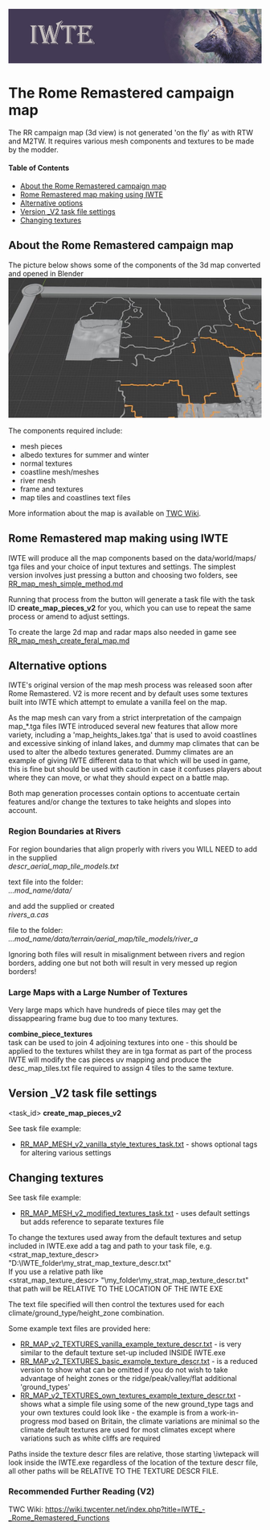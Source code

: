 ![IWTE banner](../IWTEgithub_images/IWTEbanner.jpg)
# The Rome Remastered campaign map

The RR campaign map (3d view) is not generated 'on the fly' as with RTW and M2TW. It requires various mesh components and textures to be made by the modder.

#### Table of Contents
* [About the Rome Remastered campaign map](https://github.com/makanyane/IWTE/edit/main/documentation/RR_map_mesh_production.md#about-the-rome-remastered-campaign-map)
* [Rome Remastered map making using IWTE](https://github.com/makanyane/IWTE/blob/main/documentation/RR_map_mesh_production.md#rome-remastered-map-making-using-iwte)
* [Alternative options](https://github.com/makanyane/IWTE/blob/main/documentation/RR_map_mesh_production.md#alternative-options)
* [Version _V2 task file settings](https://github.com/makanyane/IWTE/blob/main/documentation/RR_map_mesh_production.md#version-_v2-task-file-settings)
* [Changing textures](https://github.com/makanyane/IWTE/blob/main/documentation/RR_map_mesh_production.md#changing-textures)

## About the Rome Remastered campaign map

The picture below shows some of the components of the 3d map converted and opened in Blender
![RR-mesh-components](../IWTEgithub_images/RR-mesh-components.jpg)

 The components required include:
* mesh pieces
* albedo textures for summer and winter
* normal textures
* coastline mesh/meshes
* river mesh
* frame and textures 
* map tiles and coastlines text files

More information about the map is available on [TWC Wiki](https://wiki.twcenter.net/index.php?title=Creating_New_Campaign_Map_in_Rome_Remastered).


## Rome Remastered map making using IWTE

IWTE will produce all the map components based on the data/world/maps/ tga files and your choice of input textures and settings.  The simplest version involves just pressing a button and choosing two folders, see [RR_map_mesh_simple_method.md](https://github.com/makanyane/IWTE/blob/main/documentation/RR_map_mesh_simple_method.md)

Running that process from the button will generate a task file with the task ID **create_map_pieces_v2** for you,  which you can use to repeat the same process or amend to adjust settings.

To create the large 2d map and radar maps also needed in game see [RR_map_mesh_create_feral_map.md](https://github.com/makanyane/IWTE/blob/main/documentation/RR_map_mesh_create_feral_map.md) 

## Alternative options

IWTE's original version of the map mesh process was released soon after Rome Remastered.  V2 is more recent and by default uses some textures built into IWTE which attempt to emulate a vanilla feel on the map.

As the map mesh can vary from a strict interpretation of the campaign map_*.tga files IWTE introduced several new features that allow more variety, including a 'map_heights_lakes.tga' that is used to avoid coastlines and excessive sinking of inland lakes, and dummy map climates that can be used to alter the albedo textures generated.  Dummy climates are an example of giving IWTE different data to that which will be used in game, this is fine but should be used with caution in case it confuses players about where they can move, or what they should expect on a battle map.

Both map generation processes contain options to accentuate certain features and/or change the textures to take heights and slopes into account.


### Region Boundaries at Rivers
For region boundaries that align properly with rivers you WILL NEED to add in the supplied  
*descr_aerial_map_tile_models.txt*  

text file into the folder:  
*...mod_name/data/*   

and add the supplied or created  
*rivers_a.cas*  

file to the folder:  
*...mod_name/data/terrain/aerial_map/tile_models/river_a*  

Ignoring both files will result in misalignment between rivers and region borders, adding one but not both will result in very messed up region borders!

### Large Maps with a Large Number of Textures
Very large maps which have hundreds of piece tiles may get the dissappearing frame bug due to too many textures.  

  **combine_piece_textures**   
task can be used to join 4 adjoining textures into one - this should be applied to the textures whilst they are in tga format
as part of the process IWTE will modify the cas pieces uv mapping and produce the desc_map_tiles.txt file required to assign 4 tiles to the same texture.

## Version _V2 task file settings

<task_id>   **create_map_pieces_v2** 

See task file example:  
* [RR_MAP_MESH_v2_vanilla_style_textures_task.txt](https://github.com/makanyane/IWTE/blob/main/task_file_examples/RR_MAP_MESH_v2_vanilla_style_textures_task.txt) - shows optional tags for altering various settings

## Changing textures 

See task file example:  
* [RR_MAP_MESH_v2_modified_textures_task.txt](https://github.com/makanyane/IWTE/blob/main/task_file_examples/RR_MAP_MESH_v2_modified_textures_task.txt) - uses default settings but adds reference to separate textures file

To change the textures used away from the default textures and setup included in IWTE.exe add a tag and path to your task file, e.g.
	<strat_map_texture_descr>        "D:\IWTE_folder\my_strat_map_texture_descr.txt"  
If you use a relative path like  
	<strat_map_texture_descr>        "\my_folder\my_strat_map_texture_descr.txt"  
that path will be RELATIVE TO THE LOCATION OF THE IWTE EXE

The text file specified will then control the textures used for each climate/ground_type/height_zone combination.

Some example text files are provided here:
* [RR_MAP_v2_TEXTURES_vanilla_example_texture_descr.txt](https://github.com/makanyane/IWTE/blob/main/documentation/misc_files/RR_MAP_v2_TEXTURES_vanilla_example_texture_descr.txt) - is very similar to the default texture set-up included INSIDE IWTE.exe
* [RR_MAP_v2_TEXTURES_basic_example_texture_descr.txt](https://github.com/makanyane/IWTE/blob/main/documentation/misc_files/RR_MAP_v2_TEXTURES_basic_example_texture_descr.txt) - is a reduced version to show what can be omitted if you do not wish to take advantage of height zones or the ridge/peak/valley/flat additional 'ground_types'
* [RR_MAP_v2_TEXTURES_own_textures_example_texture_descr.txt](https://github.com/makanyane/IWTE/blob/main/documentation/misc_files/RR_MAP_v2_TEXTURES_own_textures_example_texture_descr.txt) - shows what a simple file using some of the new ground_type tags and your own textures could look like - the example is from a work-in-progress mod based on Britain, the climate variations are minimal so the climate default textures are used for most climates except where variations such as white cliffs are required

Paths inside the texture descr files are relative, those starting \iwtepack will look inside the IWTE.exe regardless of the location of the texture descr file, all other paths will be RELATIVE TO THE TEXTURE DESCR FILE.

### Recommended Further Reading (V2)
TWC Wiki:	https://wiki.twcenter.net/index.php?title=IWTE_-_Rome_Remastered_Functions









